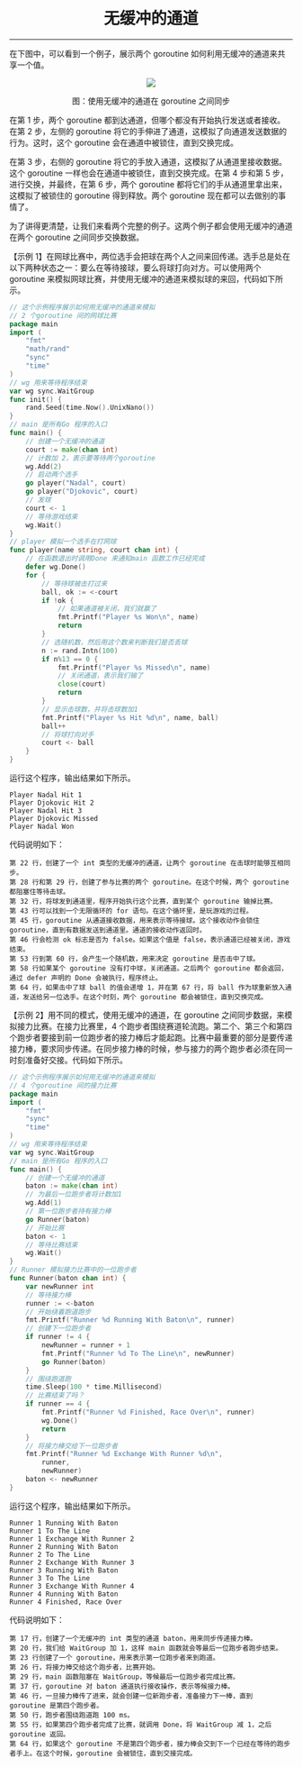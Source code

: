 <center><h1>无缓冲的通道</h1></center>

---

在下图中，可以看到一个例子，展示两个 goroutine 如何利用无缓冲的通道来共享一个值。

<div align=center> 
    <img src="img/8-并发/11-无缓冲的通道/使用无缓冲的通道在 goroutine 之间同步.gif"/> 
    <p>图：使用无缓冲的通道在 goroutine 之间同步</p>
</div>

在第 1 步，两个 goroutine 都到达通道，但哪个都没有开始执行发送或者接收。在第 2 步，左侧的 goroutine 将它的手伸进了通道，这模拟了向通道发送数据的行为。这时，这个 goroutine 会在通道中被锁住，直到交换完成。

在第 3 步，右侧的 goroutine 将它的手放入通道，这模拟了从通道里接收数据。这个 goroutine 一样也会在通道中被锁住，直到交换完成。在第 4 步和第 5 步，进行交换，并最终，在第 6 步，两个 goroutine 都将它们的手从通道里拿出来，这模拟了被锁住的 goroutine 得到释放。两个 goroutine 现在都可以去做别的事情了。

为了讲得更清楚，让我们来看两个完整的例子。这两个例子都会使用无缓冲的通道在两个 goroutine 之间同步交换数据。

【示例 1】在网球比赛中，两位选手会把球在两个人之间来回传递。选手总是处在以下两种状态之一：要么在等待接球，要么将球打向对方。可以使用两个 goroutine 来模拟网球比赛，并使用无缓冲的通道来模拟球的来回，代码如下所示。

```go
// 这个示例程序展示如何用无缓冲的通道来模拟
// 2 个goroutine 间的网球比赛
package main
import (
    "fmt"
    "math/rand"
    "sync"
    "time"
)
// wg 用来等待程序结束
var wg sync.WaitGroup
func init() {
    rand.Seed(time.Now().UnixNano())
}
// main 是所有Go 程序的入口
func main() {
    // 创建一个无缓冲的通道
    court := make(chan int)
    // 计数加 2，表示要等待两个goroutine
    wg.Add(2)
    // 启动两个选手
    go player("Nadal", court)
    go player("Djokovic", court)
    // 发球
    court <- 1
    // 等待游戏结束
    wg.Wait()
}
// player 模拟一个选手在打网球
func player(name string, court chan int) {
    // 在函数退出时调用Done 来通知main 函数工作已经完成
    defer wg.Done()
    for {
        // 等待球被击打过来
        ball, ok := <-court
        if !ok {
            // 如果通道被关闭，我们就赢了
            fmt.Printf("Player %s Won\n", name)
            return
        }
        // 选随机数，然后用这个数来判断我们是否丢球
        n := rand.Intn(100)
        if n%13 == 0 {
            fmt.Printf("Player %s Missed\n", name)
            // 关闭通道，表示我们输了
            close(court)
            return
        }
        // 显示击球数，并将击球数加1
        fmt.Printf("Player %s Hit %d\n", name, ball)
        ball++
        // 将球打向对手
        court <- ball
    }
}
```

运行这个程序，输出结果如下所示。

```
Player Nadal Hit 1
Player Djokovic Hit 2
Player Nadal Hit 3
Player Djokovic Missed
Player Nadal Won
```

代码说明如下：

```
第 22 行，创建了一个 int 类型的无缓冲的通道，让两个 goroutine 在击球时能够互相同步。
第 28 行和第 29 行，创建了参与比赛的两个 goroutine。在这个时候，两个 goroutine 都阻塞住等待击球。
第 32 行，将球发到通道里，程序开始执行这个比赛，直到某个 goroutine 输掉比赛。
第 43 行可以找到一个无限循环的 for 语句。在这个循环里，是玩游戏的过程。
第 45 行，goroutine 从通道接收数据，用来表示等待接球。这个接收动作会锁住 goroutine，直到有数据发送到通道里。通道的接收动作返回时。
第 46 行会检测 ok 标志是否为 false。如果这个值是 false，表示通道已经被关闭，游戏结束。
第 53 行到第 60 行，会产生一个随机数，用来决定 goroutine 是否击中了球。
第 58 行如果某个 goroutine 没有打中球，关闭通道。之后两个 goroutine 都会返回，通过 defer 声明的 Done 会被执行，程序终止。
第 64 行，如果击中了球 ball 的值会递增 1，并在第 67 行，将 ball 作为球重新放入通道，发送给另一位选手。在这个时刻，两个 goroutine 都会被锁住，直到交换完成。
```

【示例 2】用不同的模式，使用无缓冲的通道，在 goroutine 之间同步数据，来模拟接力比赛。在接力比赛里，4 个跑步者围绕赛道轮流跑。第二个、第三个和第四个跑步者要接到前一位跑步者的接力棒后才能起跑。比赛中最重要的部分是要传递接力棒，要求同步传递。在同步接力棒的时候，参与接力的两个跑步者必须在同一时刻准备好交接。代码如下所示。

```go
// 这个示例程序展示如何用无缓冲的通道来模拟
// 4 个goroutine 间的接力比赛
package main
import (
    "fmt"
    "sync"
    "time"
)
// wg 用来等待程序结束
var wg sync.WaitGroup
// main 是所有Go 程序的入口
func main() {
    // 创建一个无缓冲的通道
    baton := make(chan int)
    // 为最后一位跑步者将计数加1
    wg.Add(1)
    // 第一位跑步者持有接力棒
    go Runner(baton)
    // 开始比赛
    baton <- 1
    // 等待比赛结束
    wg.Wait()
}
// Runner 模拟接力比赛中的一位跑步者
func Runner(baton chan int) {
    var newRunner int
    // 等待接力棒
    runner := <-baton
    // 开始绕着跑道跑步
    fmt.Printf("Runner %d Running With Baton\n", runner)
    // 创建下一位跑步者
    if runner != 4 {
        newRunner = runner + 1
        fmt.Printf("Runner %d To The Line\n", newRunner)
        go Runner(baton)
    }
    // 围绕跑道跑
    time.Sleep(100 * time.Millisecond)
    // 比赛结束了吗？
    if runner == 4 {
        fmt.Printf("Runner %d Finished, Race Over\n", runner)
        wg.Done()
        return
    }
    // 将接力棒交给下一位跑步者
    fmt.Printf("Runner %d Exchange With Runner %d\n",
        runner,
        newRunner)
    baton <- newRunner
}
```

运行这个程序，输出结果如下所示。

```
Runner 1 Running With Baton
Runner 1 To The Line
Runner 1 Exchange With Runner 2
Runner 2 Running With Baton
Runner 2 To The Line
Runner 2 Exchange With Runner 3
Runner 3 Running With Baton
Runner 3 To The Line
Runner 3 Exchange With Runner 4
Runner 4 Running With Baton
Runner 4 Finished, Race Over
```

代码说明如下：

```
第 17 行，创建了一个无缓冲的 int 类型的通道 baton，用来同步传递接力棒。
第 20 行，我们给 WaitGroup 加 1，这样 main 函数就会等最后一位跑步者跑步结束。
第 23 行创建了一个 goroutine，用来表示第一位跑步者来到跑道。
第 26 行，将接力棒交给这个跑步者，比赛开始。
第 29 行，main 函数阻塞在 WaitGroup，等候最后一位跑步者完成比赛。
第 37 行，goroutine 对 baton 通道执行接收操作，表示等候接力棒。
第 46 行，一旦接力棒传了进来，就会创建一位新跑步者，准备接力下一棒，直到 goroutine 是第四个跑步者。
第 50 行，跑步者围绕跑道跑 100 ms。
第 55 行，如果第四个跑步者完成了比赛，就调用 Done，将 WaitGroup 减 1，之后 goroutine 返回。
第 64 行，如果这个 goroutine 不是第四个跑步者，接力棒会交到下一个已经在等待的跑步者手上。在这个时候，goroutine 会被锁住，直到交接完成。
```
